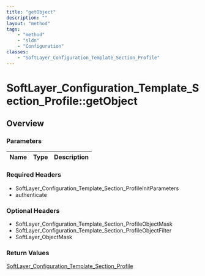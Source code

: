 ```yaml
---
title: "getObject"
description: ""
layout: "method"
tags:
    - "method"
    - "sldn"
    - "Configuration"
classes:
    - "SoftLayer_Configuration_Template_Section_Profile"
---
```

# SoftLayer_Configuration_Template_Section_Profile::getObject
## Overview 


### Parameters 
|Name | Type | Description |
| --- | --- | --- |


### Required Headers
* SoftLayer_Configuration_Template_Section_ProfileInitParameters
* authenticate

### Optional Headers
* SoftLayer_Configuration_Template_Section_ProfileObjectMask
* SoftLayer_Configuration_Template_Section_ProfileObjectFilter
* SoftLayer_ObjectMask

### Return Values
<a href='/reference/datatypes/SoftLayer_Configuration_Template_Section_Profile'>SoftLayer_Configuration_Template_Section_Profile </a>


